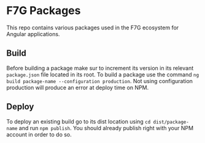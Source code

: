 # F7G Packages

This repo contains various packages used in the F7G ecosystem for Angular applications.

## Build

Before building a package make sur to increment its version in its relevant `package.json` file located in its root.
To build a package use the command `ng build package-name --configuration production`. Not using configuration production will produce an error at deploy time on NPM.

## Deploy

To deploy an existing build go to its dist location using `cd dist/package-name` and run `npm publish`.
You should already publish right with your NPM account in order to do so.

